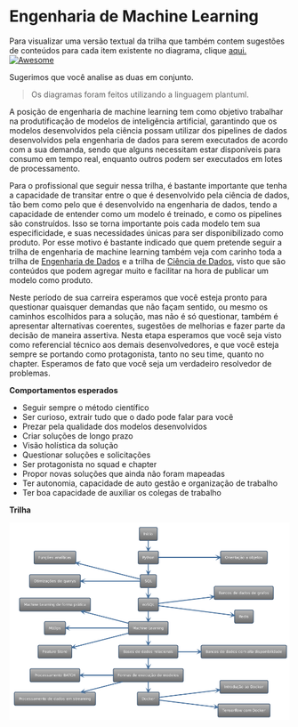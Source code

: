 # Engenharia de Machine Learning

Para visualizar uma versão textual da trilha que também contem sugestões de conteúdos para cada item existente no diagrama, clique [aqui.](trilha-texto.md) [![Awesome](https://awesome.re/badge.svg)](https://awesome.re)

Sugerimos que você analise as duas em conjunto.

> Os diagramas foram feitos utilizando a linguagem plantuml.

A posição de engenharia de machine learning tem como objetivo trabalhar na produtificação de modelos de inteligência artificial, garantindo que os modelos desenvolvidos pela ciência possam utilizar dos pipelines de dados desenvolvidos pela engenharia de dados para serem executados de acordo com a sua demanda, sendo que alguns necessitam estar disponíveis para consumo em tempo real, enquanto outros podem ser executados em lotes de processamento.

Para o profissional que seguir nessa trilha, é bastante importante que tenha a capacidade de transitar entre o que é desenvolvido pela ciência de dados, tão bem como pelo que é desenvolvido na engenharia de dados, tendo a capacidade de entender como um modelo é treinado, e como os pipelines são construídos. Isso se torna importante pois cada modelo tem sua especificidade, e suas necessidades únicas para ser disponibilizado como produto. Por esse motivo é bastante indicado que quem pretende seguir a trilha de engenharia de machine learning também veja com carinho toda a trilha de [Engenharia de Dados](../data-engineering/README.md) e a trilha de [Ciência de Dados](../data-science/README.md), visto que são conteúdos que podem agregar muito e facilitar na hora de publicar um modelo como produto.

Neste período de sua carreira esperamos que você esteja pronto para questionar quaisquer demandas que não façam sentido, ou mesmo os caminhos escolhidos para a solução, mas não é só questionar, também é apresentar alternativas coerentes, sugestões de melhorias e fazer parte da decisão de maneira assertiva. Nesta etapa esperamos que você seja visto como referencial técnico aos demais desenvolvedores, e que você esteja sempre se portando como protagonista, tanto no seu time, quanto no chapter. Esperamos de fato que você seja um verdadeiro resolvedor de problemas.

<b>Comportamentos esperados</b>
- Seguir sempre o método científico
- Ser curioso, extrair tudo que o dado pode falar para você
- Prezar pela qualidade dos modelos desenvolvidos
- Criar soluções de longo prazo
- Visão holística da solução
- Questionar soluções e solicitações 
- Ser protagonista no squad e chapter
- Propor novas soluções que ainda não foram mapeadas
- Ter autonomia, capacidade de auto gestão e organização de trabalho
- Ter boa capacidade de auxiliar os colegas de trabalho

<b>Trilha</b>

![](mle/mle.png)